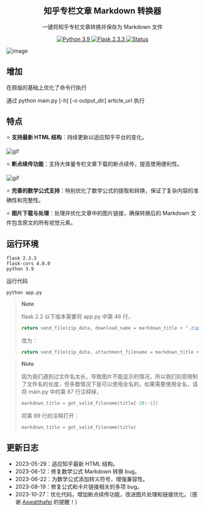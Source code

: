 <div align="center">
  <h2>知乎专栏文章 Markdown 转换器</h2>
  <p>一键将知乎专栏文章转换并保存为 Markdown 文件</p>
  <a href="#">
    <img alt="Python 3.9" src="https://img.shields.io/badge/python-3.9-blue.svg" />
  </a>
  <a href="#">
    <img alt="Flask 2.3.3" src="https://img.shields.io/badge/flask-2.3.3-blue.svg" />
  </a>
  <a href="#">
    <img alt="Status" src="https://img.shields.io/badge/Status-Updating-green" />
  </a>
</div>

![image](https://github.com/chenluda/zhihu-download/assets/45784833/5a5c27fb-4419-43fd-9ab9-69bdbe6667fe)

## 增加

在原版的基础上优化了命令行执行

通过 python main.py [-h] [-o output_dir] article_url 执行
## 特点

⭐ **支持最新 HTML 结构**：持续更新以适应知乎平台的变化。

![gif](https://github.com/chenluda/zhihu-download/assets/45784833/849366a0-19ac-43ff-8f13-54aff24c7df3)

⭐ **断点续传功能**：支持大体量专栏文章下载的断点续传，提高使用便利性。

![gif](https://github.com/chenluda/zhihu-download/assets/45784833/9b4fd579-a492-4052-b5d8-0eb887af3a27)

⭐ **完善的数学公式支持**：特别优化了数学公式的提取和转换，保证了复杂内容的准确性和完整性。

⭐ **图片下载与处理**：处理并优化文章中的图片链接，确保转换后的 Markdown 文件包含原文的所有视觉元素。

## 运行环境

```
flask 2.3.3
flask-cors 4.0.0
python 3.9
```
运行代码
```
python app.py
```
> **Note**
>
> flask 2.2 以下版本需要将 app.py 中第 46 行，
> ``` python
> return send_file(zip_data, download_name = markdown_title + ".zip", as_attachment=True)
> ```
> 改为：
> ``` python
> return send_file(zip_data, attachment_filename = markdown_title + ".zip", as_attachment=True)
> ```

> **Note**
>
> 因为我们遇到过文件名太长，导致图片不能显示的情况，所以我们刻意限制了文件名的长度，但多数情况下是可以使用全名的，如果需要使用全名，请将 main.py 中的第 87 行注释掉，
> ``` python
> markdown_title = get_valid_filename(title[-20:-1])
> ```
> 将第 89 行的注释打开：
> ``` python
> markdown_title = get_valid_filename(title)
> ```

## 更新日志

* 2023-05-29：适应知乎最新 HTML 结构。
* 2023-06-12：修复数学公式 Markdown 转换 bug。
* 2023-06-22：为数学公式添加转义符号，增强兼容性。
* 2023-08-19：修复公式和卡片链接相关的多项 bug。
* 2023-10-27：优化代码，增加断点续传功能，改进图片处理和链接优化。（感谢 [Aswatthafei](https://github.com/Aswatthafei) 的提醒！）
